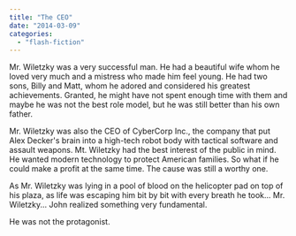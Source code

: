 ```yaml
---
title: "The CEO"
date: "2014-03-09"
categories: 
  - "flash-fiction"
---
```


Mr. Wiletzky was a very successful man. He had a beautiful wife whom he loved very much and a mistress who made him feel young. He had two sons, Billy and Matt, whom he adored and considered his greatest achievements. Granted, he might have not spent enough time with them and maybe he was not the best role model, but he was still better than his own father.

Mr. Wiletzky was also the CEO of CyberCorp Inc., the company that put Alex Decker's brain into a high-tech robot body with tactical software and assault weapons. Mt. Wiletzky had the best interest of the public in mind. He wanted modern technology to protect American families. So what if he could make a profit at the same time. The cause was still a worthy one.

As Mr. Wiletzky was lying in a pool of blood on the helicopter pad on top of his plaza, as life was escaping him bit by bit with every breath he took... Mr. Wiletzky... John realized something very fundamental.

He was not the protagonist.
